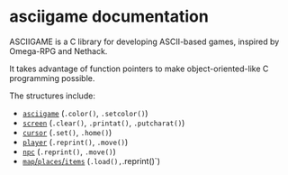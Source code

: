 # asciigame documentation

ASCIIGAME is a C library for developing ASCII-based games, inspired by Omega-RPG and Nethack.

It takes advantage of function pointers to make object-oriented-like C programming possible.

The structures include:

 - [`asciigame`](asciigame.md) (`.color()`, `.setcolor()`)
 - [`screen`](screen.md) (`.clear()`, `.printat()`, `.putcharat()`)
 - [`cursor`](cursor.md) (`.set()`, `.home()`)
 - [`player`](player.md) (`.reprint()`, `.move()`)
 - [`npc`](npc.md) (`.reprint()`, `.move()`)
 - [`map`/`places`/`items`](maps.md) (`.load(),`.reprint()`)